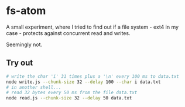 # fs-atom

A small experiment, where I tried to find out if a file system - ext4 in my case - protects against concurrent read and writes.

Seemingly not.

## Try out
```sh
# write the char 'i' 31 times plus a '\n' every 100 ms to data.txt
node write.js --chunk-size 32 --delay 100 --char i data.txt
# in another shell...
# read 32 bytes every 50 ms from the file data.txt 
node read.js --chunk-size 32 --delay 50 data.txt
```
